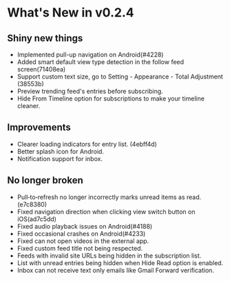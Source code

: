 # What's New in v0.2.4

## Shiny new things

- Implemented pull-up navigation on Android(#4228)
- Added smart default view type detection in the follow feed screen(71408ea)
- Support custom text size, go to Setting - Appearance - Total Adjustment (38553b)
- Preview trending feed's entries before subscribing.
- Hide From Timeline option for subscriptions to make your timeline cleaner.

## Improvements

- Clearer loading indicators for entry list. (4ebff4d)
- Better splash icon for Android.
- Notification support for inbox.

## No longer broken

- Pull‑to‑refresh no longer incorrectly marks unread items as read. (e7c8380)
- Fixed navigation direction when clicking view switch button on iOS(ad7c5dd)
- Fixed audio playback issues on Android(#4188)
- Fixed occasional crashes on Android(#4233)
- Fixed can not open videos in the external app.
- Fixed custom feed title not being respected.
- Feeds with invalid site URLs being hidden in the subscription list.
- List with unread entries being hidden when Hide Read option is enabled.
- Inbox can not receive text only emails like Gmail Forward verification.

